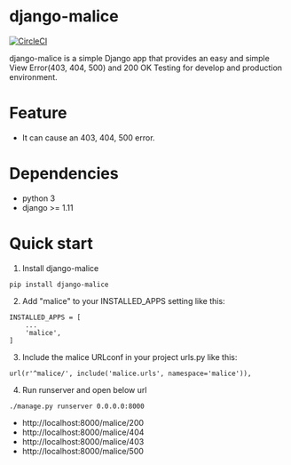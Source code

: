 # django-malice

[![CircleCI](https://circleci.com/gh/salexkidd/django-malice.svg?style=svg)](https://circleci.com/gh/salexkidd/django-malice)

django-malice is a simple Django app that provides an easy and simple View Error(403, 404, 500) and 200 OK Testing for develop and production environment.

# Feature
- It can cause an 403, 404, 500 error.

# Dependencies
- python 3
- django >= 1.11

# Quick start

1. Install django-malice

```
pip install django-malice
```

2. Add "malice" to your INSTALLED_APPS setting like this:

```
INSTALLED_APPS = [
    ...
    'malice',
]
```

3. Include the malice URLconf in your project urls.py like this:

```
url(r'^malice/', include('malice.urls', namespace='malice')),
```

4. Run runserver and open below url

```
./manage.py runserver 0.0.0.0:8000
```

-  http://localhost:8000/malice/200
-  http://localhost:8000/malice/404
-  http://localhost:8000/malice/403
-  http://localhost:8000/malice/500
